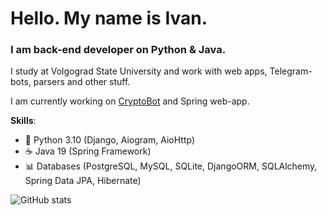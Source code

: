 <h1>Hello. My name is Ivan.</h1>
<h3>I am back-end developer on Python & Java.</h3>
<p>I study at Volgograd State University and work with web apps, Telegram-bots, parsers and other stuff.</p>
<p>I am currently working on <a href="https://github.com/onechesz/cryptocurrency_bot">CryptoBot</a> and Spring web-app.</p>

<p><strong>Skills</strong>:</p>
<ul>
  <li>🐍 Python 3.10 (Django, Aiogram, AioHttp)</li>
  <li>☕ Java 19 (Spring Framework)</li>
  <li>📊 Databases (PostgreSQL, MySQL, SQLite, DjangoORM, SQLAlchemy, Spring Data JPA, Hibernate)</li>
</ul>

![GitHub stats](https://github-readme-stats.vercel.app/api?username=onechesz&show_icons=true&count_private=true)

